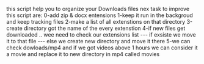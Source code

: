this script help you to organize your Downloads files 
nex task to improve this script are:
0-add zip & docx entensions
1-keep it run in the backgroud and keep tracking files
2-make a list of all extenstions on that directory
3-create directory got the name of the every extenstion
4-if new files get downloaded .. wee need to check our extensions list --- if exsiste we move it to that file
                                                                       --- else we create new directory and move it there
5-we can check dowloads/mp4 and if we got videos above 1 hours we can consider it a movie and replace it to new directory in mp4 called movies
